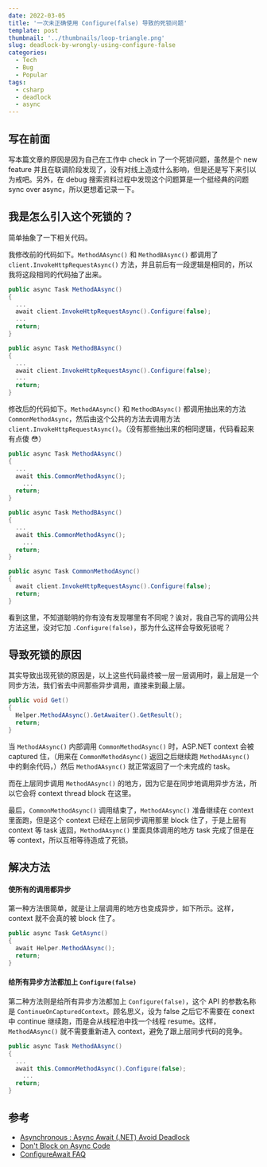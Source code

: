 ```yaml
---
date: 2022-03-05
title: '一次未正确使用 Configure(false) 导致的死锁问题'
template: post
thumbnail: '../thumbnails/loop-triangle.png'
slug: deadlock-by-wrongly-using-configure-false
categories:
  - Tech
  - Bug
  - Popular
tags:
  - csharp
  - deadlock
  - async
---
```


## 写在前面

写本篇文章的原因是因为自己在工作中 check in 了一个死锁问题，虽然是个 new feature 并且在联调阶段发现了，没有对线上造成什么影响，但是还是写下来引以为戒吧。另外，在 debug 搜索资料过程中发现这个问题算是一个挺经典的问题 sync over async，所以更想着记录一下。

## 我是怎么引入这个死锁的？

简单抽象了一下相关代码。

我修改前的代码如下。`MethodAAsync()` 和 `MethodBAsync()` 都调用了 `client.InvokeHttpRequestAsync()` 方法，并且前后有一段逻辑是相同的，所以我将这段相同的代码抽了出来。

```csharp
public async Task MethodAAsync()
{
  ...
  await client.InvokeHttpRequestAsync().Configure(false);
  ...
  return;
}

public async Task MethodBAsync()
{
  ...
  await client.InvokeHttpRequestAsync().Configure(false);
  ...
  return;
}
```

修改后的代码如下。`MethodAAsync()` 和 `MethodBAsync()` 都调用抽出来的方法 `CommonMethodAsync`，然后由这个公共的方法去调用方法 `client.InvokeHttpRequestAsync()`。（没有那些抽出来的相同逻辑，代码看起来有点傻 😳）

```csharp
public async Task MethodAAsync()
{
  ...
  await this.CommonMethodAsync();
	...
  return;
}

public async Task MethodBAsync()
{
  ...
  await this.CommonMethodAsync();
	...
  return;
}

public async Task CommonMethodAsync()
{
  await client.InvokeHttpRequestAsync().Configure(false);
  return;
}
```

看到这里，不知道聪明的你有没有发现哪里有不同呢？诶对，我自己写的调用公共方法这里，没对它加 `.Configure(false)`，那为什么这样会导致死锁呢？

## 导致死锁的原因

其实导致出现死锁的原因是，以上这些代码最终被一层一层调用时，最上层是一个同步方法，我们省去中间那些异步调用，直接来到最上层。

```csharp
public void Get()
{
  Helper.MethodAAsync().GetAwaiter().GetResult();
  return;
}
```

当 `MethodAAsync()` 内部调用 `CommonMethodAsync()` 时，ASP.NET context 会被 captured 住，（用来在 `CommonMethodAsync()` 返回之后继续跑 `MethodAAsync()` 中的剩余代码，）然后 `MethodAAsync()` 就正常返回了一个未完成的 task。

而在上层同步调用 `MethodAAsync()` 的地方，因为它是在同步地调用异步方法，所以它会将 context thread block 在这里。

最后，`CommonMethodAsync()` 调用结束了，`MethodAAsync()` 准备继续在 context 里面跑，但是这个 context 已经在上层同步调用那里 block 住了，于是上层有 context 等 task 返回，`MethodAAsync()` 里面具体调用的地方 task 完成了但是在等 context，所以互相等待造成了死锁。

## 解决方法

#### 使所有的调用都异步

第一种方法很简单，就是让上层调用的地方也变成异步，如下所示。这样，context 就不会真的被 block 住了。

```csharp
public async Task GetAsync()
{
  await Helper.MethodAAsync();
  return;
}
```

#### 给所有异步方法都加上 `Configure(false)`

第二种方法则是给所有异步方法都加上 `Configure(false)`，这个 API 的参数名称是 `ContinueOnCapturedContext`。顾名思义，设为 false 之后它不需要在 conext 中 continue 继续跑，而是会从线程池中找一个线程 resume。这样，`MethodAAsync()` 就不需要重新进入 context，避免了跟上层同步代码的竞争。

```csharp
public async Task MethodAAsync()
{
  ...
  await this.CommonMethodAsync().Configure(false);
	...
  return;
}
```



## 参考

+ [Asynchronous : Async Await (.NET) Avoid Deadlock](https://medium.com/@rajatsikder/asynchronous-async-await-net-avoid-deadlock-4fb904d70377)
+ [Don't Block on Async Code](https://blog.stephencleary.com/2012/07/dont-block-on-async-code.html)
+ [ConfigureAwait FAQ](https://devblogs.microsoft.com/dotnet/configureawait-faq/)

